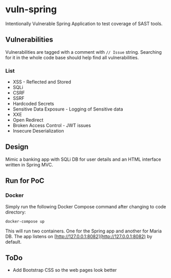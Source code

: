 # vuln-spring

Intentionally Vulnerable Spring Application to test coverage of SAST tools.

## Vulnerabilities

Vulnerabilities are tagged with a comment with `// Issue` string. Searching for it in the whole code base should help find all vulnerabilities.

### List

* XSS - Reflected and Stored
* SQLi
* CSRF
* SSRF
* Hardcoded Secrets
* Sensitive Data Exposure - Logging of Sensitive data
* XXE
* Open Redirect
* Broken Access Control - JWT issues
* Insecure Deserialization

## Design

Mimic a banking app with SQLi DB for user details and an HTML interface written in Spring MVC.

## Run for PoC

### Docker

Simply run the following Docker Compose command after changing to code directory:

`docker-compose up`

This will run two containers. One for the Spring app and another for Maria DB. The app listens on [http://127.0.0.1:8082](http://127.0.0.1:8082) by default.

## ToDo

* Add Bootstrap CSS so the web pages look better
